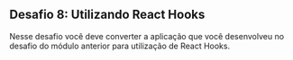 ## Desafio 8: Utilizando React Hooks

Nesse desafio você deve converter a aplicação que você desenvolveu no desafio do módulo anterior para utilização de React Hooks.
